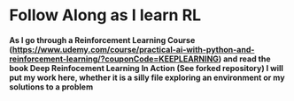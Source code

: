 # Follow Along as I learn RL
#### As I go through a Reinforcement Learning Course (https://www.udemy.com/course/practical-ai-with-python-and-reinforcement-learning/?couponCode=KEEPLEARNING) and read the book Deep Reinfocement Learning In Action (See forked repository) I will put my work here, whether it is a silly file exploring an environment or my solutions to a problem
